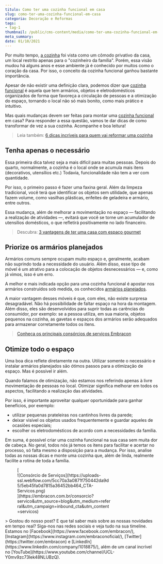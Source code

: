 ```yaml
---
titulo: Como ter uma cozinha funcional em casa
slug: como-ter-uma-cozinha-funcional-em-casa
categoria: Decoração e Reformas
tags:
- tag-1
thumbnail: /public/cms-content/media/como-ter-uma-cozinha-funcional-em-casa.jpeg
meta_summary: 
date: 01/10/2021
---
```

Por muito tempo, [a cozinha](https://www.embracon.com.br/blog/vai-reformar-a-cozinha-confira-as-tendencias) foi vista como um cômodo privativo da casa, um local restrito apenas para o "cozinheiro da família". Porém, essa visão mudou há alguns anos e esse ambiente já é conhecido por muitos como o coração da casa. Por isso, o conceito da cozinha funcional ganhou bastante importância.

Apesar de não existir uma definição clara, podemos dizer que [cozinha funcional](https://www.embracon.com.br/blog/consorcio-para-reforma-embracon-por-que-e-uma-boa-opcao) é aquela que tem armários, objetos e eletrodomésticos organizados de forma que favoreça a circulação de pessoas e a otimização do espaço, tornando o local não só mais bonito, como mais prático e intuitivo.

Mas quais mudanças devem ser feitas para montar uma [cozinha funcional](https://www.embracon.com.br/blog/entenda-como-evitar-dores-de-cabeca-com-obras-e-reformas) em casa? Para responder a essa questão, vamos te dar dicas de como transformar de vez a sua cozinha. Acompanhe e boa leitura!

> Leia também: [6 dicas incríveis para quem vai reformar uma cozinha](https://www.embracon.com.br/blog/6-dicas-incriveis-para-quem-vai-reformar-uma-cozinha)

Tenha apenas o necessário
-------------------------

Essa primeira dica talvez seja a mais difícil para muitas pessoas. Depois do quarto, normalmente, a cozinha é o local onde se acumula mais itens (decorativos, utensílios etc.) Todavia, funcionalidade não tem a ver com quantidade.

Por isso, o primeiro passo é fazer uma faxina geral. Além da limpeza tradicional, você terá que identificar os objetos sem utilidade, que apenas fazem volume, como vasilhas plásticas, enfeites de geladeira e armário, entre outros.

Essa mudança, além de melhorar a movimentação no espaço — facilitando a realização de atividades —, evitará que você se torne um acumulador de utensílios domésticos, o que refletirá positivamente no lado financeiro.

> Descubra: [3 vantagens de ter uma casa com espaço gourmet](https://www.embracon.com.br/blog/3-vantagens-de-ter-uma-casa-com-espaco-gourmet)

Priorize os armários planejados
-------------------------------

Armários comuns sempre ocupam muito espaço e, geralmente, acabam não suprindo toda a necessidade do usuário. Além disso, esse tipo de móvel é um atrativo para a colocação de objetos desnecessários — e, como já vimos, isso é um erro.

A melhor e mais indicada opção para uma cozinha funcional é apostar nos armários construídos sob medida, os conhecidos [armários planejados](https://www.embracon.com.br/blog/armarios-planejados-como-usa-los-na-decoracao-e-quais-sao-as-vantagens).

A maior vantagem desses móveis é que, com eles, não existe surpresa desagradável. Não há possibilidade de faltar espaço na hora da montagem. Além disso, eles são desenvolvidos para suprir todas as carências do consumidor, por exemplo: se a pessoa utiliza, em sua maioria, objetos pequenos na cozinha, as gavetas e espaços dos armários serão adequados para armazenar corretamente todos os itens.

> [Conheça os principais consórcios de serviços Embracon](https://www.embracon.com.br/blog/conheca-os-principais-consorcios-de-servicos-embracon)

Otimize todo o espaço
---------------------

Uma boa dica reflete diretamente na outra. Utilizar somente o necessário e instalar armários planejados são ótimos passos para a otimização de espaço. Mas é possível ir além.

Quando falamos de otimização, não estamos nos referindo apenas à livre movimentação de pessoas no local. Otimizar significa melhorar em todos os aspectos, facilitando a realização das atividades.

Por isso, é importante aproveitar qualquer oportunidade para ganhar benefícios, por exemplo:

- utilizar pequenas prateleiras nos cantinhos livres da parede;
- deixar visível os objetos usados frequentemente e guardar aqueles de ocasiões especiais;
- escolher os eletrodomésticos de acordo com a necessidades da família.

Em suma, é possível criar uma cozinha funcional na sua casa sem muita dor de cabeça. No geral, todos nós já temos os itens para facilitar e acertar no processo, só falta mesmo a disposição para a mudança. Por isso, analise todas as nossas dicas e monte uma cozinha que, além de linda, realmente facilite a rotina de toda a família.

<figure class="w-richtext-figure-type-image w-richtext-align-center" style="max-width:310px">[<div>![Consórcio de Serviços](https://uploads-ssl.webflow.com/5cc70a3a0871f750442da9d5/5eb45fa0d7815a36452bb464_CTA-Servicos.png)</div>](https://embracon.com.br/consorcio?servico&utm_source=blog&utm_medium=referral&utm_campaign=inbound_cta&utm_content=servicos)</figure>> Gostou do nosso post? E que tal saber mais sobre as nossas novidades em tempo real? Siga-nos nas redes sociais e veja tudo na sua timeline. Estamos no [Facebook](https://www.facebook.com/embracon/), [Instagram](https://www.instagram.com/embraconoficial/), [Twitter](https://twitter.com/embracon) e [LinkedIn](https://www.linkedin.com/company/1018875/), além de um canal incrível no [YouTube](https://www.youtube.com/channel/UCL-Y0mv9zc73Iek48NLUBzQ).
